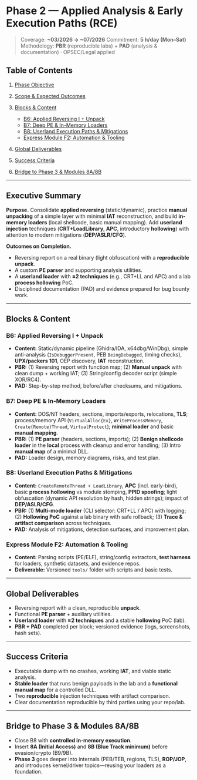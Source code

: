 
# Phase 2 — Applied Analysis & Early Execution Paths (RCE)

> Coverage: **\~03/2026 → \~07/2026**
> Commitment: **5 h/day (Mon–Sat)**
> Methodology: **PBR** (reproducible labs) + **PAD** (analysis & documentation) · OPSEC/Legal applied

## Table of Contents

1. [Phase Objective](#phase-objective)
2. [Scope & Expected Outcomes](#scope--expected-outcomes)
3. [Blocks & Content](#blocks--content)

   * [B6: Applied Reversing I + Unpack](#b6-applied-reversing-i--unpack)
   * [B7: Deep PE & In-Memory Loaders](#b7-deep-pe--in-memory-loaders)
   * [B8: Userland Execution Paths & Mitigations](#b8-userland-execution-paths--mitigations)
   * [Express Module F2: Automation & Tooling](#express-module-f2-automation--tooling)
4. [Global Deliverables](#global-deliverables)
5. [Success Criteria](#success-criteria)
6. [Bridge to Phase 3 & Modules 8A/8B](#bridge-to-phase-3--modules-8a8b)

---

## Executive Summary

**Purpose.** Consolidate **applied reversing** (static/dynamic), practice **manual unpacking** of a simple layer with minimal **IAT** reconstruction, and build **in-memory loaders** (local shellcode, basic manual mapping). Add **userland injection** techniques (**CRT+LoadLibrary**, **APC**, introductory **hollowing**) with attention to modern mitigations (**DEP/ASLR/CFG**).

**Outcomes on Completion.**

* Reversing report on a real binary (light obfuscation) with a **reproducible unpack**.
* A custom **PE parser** and supporting analysis utilities.
* A **userland loader** with **≥2 techniques** (e.g., CRT+LL and APC) and a lab **process hollowing** PoC.
* Disciplined documentation (PAD) and evidence prepared for bug bounty work.

---

## Blocks & Content

### B6: Applied Reversing I + Unpack

* **Content:** Static/dynamic pipeline (Ghidra/IDA, x64dbg/WinDbg), simple anti-analysis (`IsDebuggerPresent`, PEB `BeingDebugged`, timing checks), **UPX/packers 101**, OEP discovery, **IAT** reconstruction.
* **PBR:** (1) Reversing report with function map; (2) **Manual unpack** with clean dump + working IAT; (3) String/config decoder script (simple XOR/RC4).
* **PAD:** Step-by-step method, before/after checksums, and mitigations.

### B7: Deep PE & In-Memory Loaders

* **Content:** DOS/NT headers, sections, imports/exports, relocations, **TLS**; process/memory API (`VirtualAlloc{Ex}`, `WriteProcessMemory`, `Create{Remote}Thread`, `VirtualProtect`); **minimal loader** and basic **manual mapping**.
* **PBR:** (1) **PE parser** (headers, sections, imports); (2) **Benign shellcode loader** in the **local** process with cleanup and error handling; (3) Intro **manual map** of a minimal DLL.
* **PAD:** Loader design, memory diagrams, risks, and test plan.

### B8: Userland Execution Paths & Mitigations

* **Content:** `CreateRemoteThread + LoadLibrary`, **APC** (incl. early-bird), basic **process hollowing** vs module stomping, **PPID spoofing**; light obfuscation (dynamic API resolution by hash, hidden strings); impact of **DEP/ASLR/CFG**.
* **PBR:** (1) **Multi-mode loader** (CLI selector: CRT+LL / APC) with logging; (2) **Hollowing PoC** against a lab binary with safe rollback; (3) **Trace & artifact comparison** across techniques.
* **PAD:** Analysis of mitigations, detection surfaces, and improvement plan.

### Express Module F2: Automation & Tooling

* **Content:** Parsing scripts (PE/ELF), string/config extractors, **test harness** for loaders, synthetic datasets, and evidence repos.
* **Deliverable:** Versioned `tools/` folder with scripts and basic tests.

---

## Global Deliverables

* Reversing report with a clean, reproducible **unpack**.
* Functional **PE parser** + auxiliary utilities.
* **Userland loader** with **≥2 techniques** and a stable **hollowing** PoC (lab).
* **PBR + PAD** completed per block; versioned evidence (logs, screenshots, hash sets).

---

## Success Criteria

* Executable dump with no crashes, working **IAT**, and viable static analysis.
* **Stable loader** that runs benign payloads in the lab and a **functional manual map** for a controlled DLL.
* Two **reproducible** injection techniques with artifact comparison.
* Clear documentation reproducible by third parties using your repo/lab.

---

## Bridge to Phase 3 & Modules 8A/8B

* Close B8 with **controlled in-memory execution**.
* Insert **8A (Initial Access)** and **8B (Blue Track minimum)** before evasion/crypto (B9/9B).
* **Phase 3** goes deeper into internals (PEB/TEB, regions, TLS), **ROP/JOP**, and introduces kernel/driver topics—reusing your loaders as a foundation.

